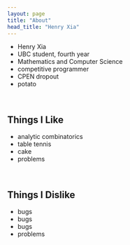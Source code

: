 ```yaml
---
layout: page
title: "About"
head_title: "Henry Xia"
---
```


- Henry Xia
- UBC student, fourth year
- Mathematics and Computer Science
- competitive programmer
- CPEN dropout
- potato

<br/>

## Things I Like

- analytic combinatorics
- table tennis
- cake
- problems

<br/>

## Things I Dislike

- bugs
- bugs
- bugs
- problems

<br/>

